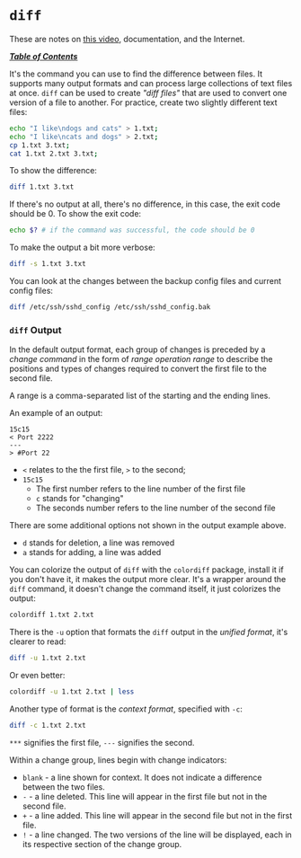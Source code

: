 # `diff`

These are notes on [this video](https://www.youtube.com/watch?v=qLRQspQxvFk),
documentation, and the Internet.

[***Table of Contents***](/README.md)

It's the command you can use to find the difference between files. It supports
many output formats and can process large collections of text files at once.
`diff` can be used to create *"diff files"* that are used to convert one
version of a file to another. For practice, create two slightly different text
files:

```bash
echo "I like\ndogs and cats" > 1.txt;
echo "I like\ncats and dogs" > 2.txt;
cp 1.txt 3.txt;
cat 1.txt 2.txt 3.txt;
```

To show the difference:

```bash
diff 1.txt 3.txt
```

If there's no output at all, there's no difference, in this case, the exit code
should be 0. To show the exit code:

```bash
echo $? # if the command was successful, the code should be 0
```

To make the output a bit more verbose:

```bash
diff -s 1.txt 3.txt
```

You can look at the changes between the backup config files and current config
files:

```bash
diff /etc/ssh/sshd_config /etc/ssh/sshd_config.bak
```

### `diff` Output

In the default output format, each group of changes is preceded by a *change
command* in the form of *range operation range* to describe the positions and
types of changes required to convert the first file to the second file.

A range is a comma-separated list of the starting and the ending lines.

An example of an output:

```
15c15  
< Port 2222
---
> #Port 22
```

- `<` relates to the the first file, `>` to the second;
- `15c15`
    - The first number refers to the line number of the first file
    - `c` stands for "changing"
    - The seconds number refers to the line number of the second file

There are some additional options not shown in the output example above.
- `d` stands for deletion, a line was removed
- `a` stands for adding, a line was added

You can colorize the output of `diff` with the `colordiff` package, install it
if you don't have it, it makes the output more clear. It's a wrapper around the
`diff` command, it doesn't change the command itself, it just colorizes the 
output:

```bash
colordiff 1.txt 2.txt
```

There is the `-u` option that formats the `diff` output in the *unified
format*, it's clearer to read:

```bash
diff -u 1.txt 2.txt
```

Or even better:

```bash
colordiff -u 1.txt 2.txt | less
```

Another type of format is the *context format*, specified with `-c`:

```bash
diff -c 1.txt 2.txt
```

`***` signifies the first file, `---` signifies the second.

Within a change group, lines begin with change indicators:
- `blank` - a line shown for context. It does not indicate a difference between
  the two files.
- `-` - a line deleted. This line will appear in the first file but not in the
  second file.
- `+` - a line added. This line will appear in the second file but not in the
  first file.
- `!` - a line changed. The two versions of the line will be displayed, each in
  its respective section of the change group.
